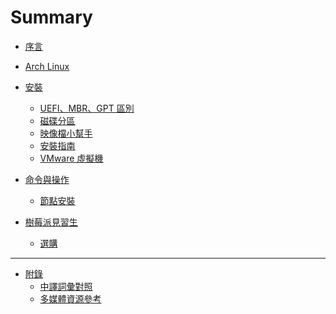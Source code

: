 Summary
=======


* [序言](README.md)
* [Arch Linux](content/archlinux.md)

* [安裝](content/install/README.md)
  * [UEFI、MBR、GPT 區別](content/install/uefi_mbr_gpt_difference.md)
  * [磁碟分區](content/install/disk_partition.md)
  * [映像檔小幫手](content/install/iso_assistant.md)
  * [安裝指南](content/install/installation_guide.md)
  * [VMware 虛擬機](content/install/vmware.md)

* [命令與操作](content/command_and_operation/README.md)
  * [節點安裝](content/command_and_operation/nodejs_install.md)

* [樹莓派見習生](content/raspberry_pi_novice/README.md)
  * [選購](content/raspberry_pi_novice/pick.md)


---


* [附錄](appendix/README.md)
  * [中譯詞彙對照](appendix/bilingual.md)
  * [多媒體資源參考](appendix/used_reference.md)


